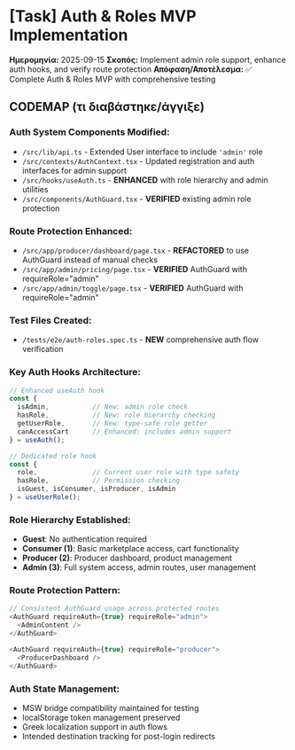 # [Task] Auth & Roles MVP Implementation
**Ημερομηνία:** 2025-09-15
**Σκοπός:** Implement admin role support, enhance auth hooks, and verify route protection
**Απόφαση/Αποτέλεσμα:** ✅ Complete Auth & Roles MVP with comprehensive testing

## CODEMAP (τι διαβάστηκε/άγγιξε)

### Auth System Components Modified:
- `/src/lib/api.ts` - Extended User interface to include `'admin'` role
- `/src/contexts/AuthContext.tsx` - Updated registration and auth interfaces for admin support
- `/src/hooks/useAuth.ts` - **ENHANCED** with role hierarchy and admin utilities
- `/src/components/AuthGuard.tsx` - **VERIFIED** existing admin role protection

### Route Protection Enhanced:
- `/src/app/producer/dashboard/page.tsx` - **REFACTORED** to use AuthGuard instead of manual checks
- `/src/app/admin/pricing/page.tsx` - **VERIFIED** AuthGuard with requireRole="admin"
- `/src/app/admin/toggle/page.tsx` - **VERIFIED** AuthGuard with requireRole="admin"

### Test Files Created:
- `/tests/e2e/auth-roles.spec.ts` - **NEW** comprehensive auth flow verification

### Key Auth Hooks Architecture:
```typescript
// Enhanced useAuth hook
const {
  isAdmin,           // New: admin role check
  hasRole,           // New: role hierarchy checking
  getUserRole,       // New: type-safe role getter
  canAccessCart      // Enhanced: includes admin support
} = useAuth();

// Dedicated role hook
const {
  role,              // Current user role with type safety
  hasRole,           // Permission checking
  isGuest, isConsumer, isProducer, isAdmin
} = useUserRole();
```

### Role Hierarchy Established:
- **Guest**: No authentication required
- **Consumer (1)**: Basic marketplace access, cart functionality
- **Producer (2)**: Producer dashboard, product management
- **Admin (3)**: Full system access, admin routes, user management

### Route Protection Pattern:
```typescript
// Consistent AuthGuard usage across protected routes
<AuthGuard requireAuth={true} requireRole="admin">
  <AdminContent />
</AuthGuard>

<AuthGuard requireAuth={true} requireRole="producer">
  <ProducerDashboard />
</AuthGuard>
```

### Auth State Management:
- MSW bridge compatibility maintained for testing
- localStorage token management preserved
- Greek localization support in auth flows
- Intended destination tracking for post-login redirects